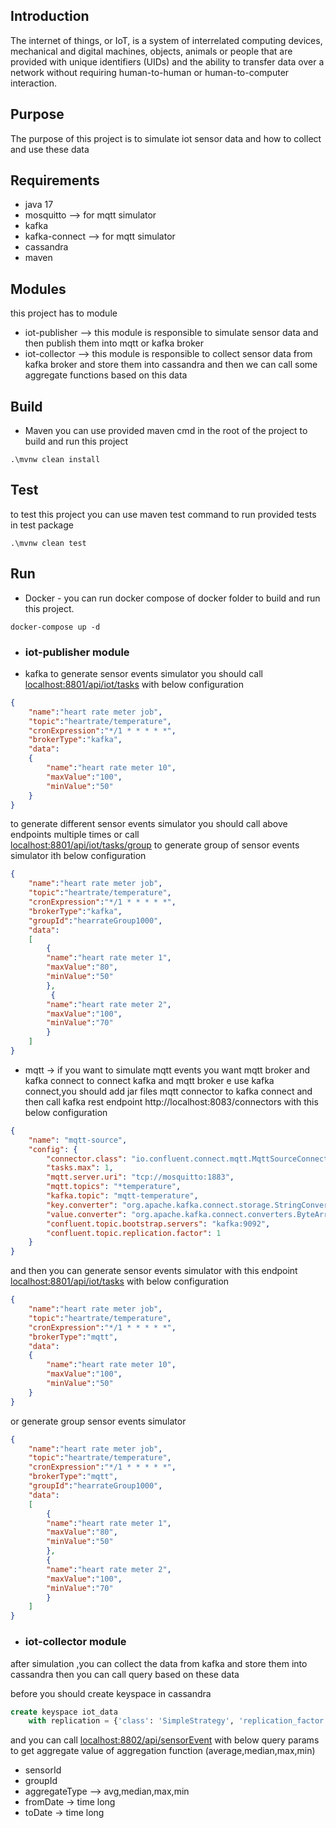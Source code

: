 
## Introduction

The internet of things, or IoT, is a system of interrelated computing devices, mechanical and digital machines, objects,
animals or people that are provided with unique identifiers (UIDs) and the ability to transfer data over a network 
without requiring human-to-human or human-to-computer interaction.


## Purpose
The purpose of this project is to simulate iot sensor data and how to collect and use these data 

## Requirements
- java 17
- mosquitto --> for mqtt simulator
- kafka 
- kafka-connect --> for mqtt simulator
- cassandra
- maven 


## Modules
this project has to module 

- iot-publisher --> this module is responsible to simulate sensor data and then publish them into mqtt or kafka broker
- iot-collector --> this module is responsible to collect sensor data from kafka broker and store them into cassandra 
and then we can call some aggregate functions based on this data

## Build

- Maven 
  you can use provided maven cmd in the root of the project to build and run this project
```shell 
.\mvnw clean install
```
## Test
to test this project you can use maven test command to run provided tests in test package
```shell 
.\mvnw clean test
```

## Run
- Docker -
  you can run docker compose of docker folder to build and run this project.
```shell
docker-compose up -d
```

- ### iot-publisher module
- kafka 
to generate sensor events simulator you should call [localhost:8801/api/iot/tasks](localhost:8801/api/iot/tasks) with below configuration
```json
{
    "name":"heart rate meter job",
    "topic":"heartrate/temperature",
    "cronExpression":"*/1 * * * * *",
    "brokerType":"kafka",
    "data":
    {
        "name":"heart rate meter 10",
        "maxValue":"100",
        "minValue":"50"
    }
}
```
to generate different sensor events simulator you should call above endpoints multiple times or call  
[localhost:8801/api/iot/tasks/group](localhost:8801/api/iot/tasks/group) to generate group of sensor events simulator 
ith below configuration
```json
{
    "name":"heart rate meter job",
    "topic":"heartrate/temperature",
    "cronExpression":"*/1 * * * * *",
    "brokerType":"kafka",
    "groupId":"hearrateGroup1000",
    "data":
    [
        {
        "name":"heart rate meter 1",
        "maxValue":"80",
        "minValue":"50"
        },
         {
        "name":"heart rate meter 2",
        "maxValue":"100",
        "minValue":"70"
        }
    ]
}
```

- mqtt -> if you want to simulate mqtt events you want mqtt broker and kafka connect 
to connect kafka and mqtt broker e use kafka connect,you should add jar files mqtt connector to kafka connect and then 
call kafka rest endpoint http://localhost:8083/connectors with this below configuration 
```json
{
    "name": "mqtt-source",
    "config": {
        "connector.class": "io.confluent.connect.mqtt.MqttSourceConnector",
        "tasks.max": 1,
        "mqtt.server.uri": "tcp://mosquitto:1883",
        "mqtt.topics": "*temperature",
        "kafka.topic": "mqtt-temperature",
        "key.converter": "org.apache.kafka.connect.storage.StringConverter",
        "value.converter": "org.apache.kafka.connect.converters.ByteArrayConverter",
        "confluent.topic.bootstrap.servers": "kafka:9092",
        "confluent.topic.replication.factor": 1
    }
}
```
and then you can generate sensor events simulator with this endpoint 
[localhost:8801/api/iot/tasks](localhost:8801/api/iot/tasks) with below configuration

```json
{
    "name":"heart rate meter job",
    "topic":"heartrate/temperature",
    "cronExpression":"*/1 * * * * *",
    "brokerType":"mqtt",
    "data":
    {
        "name":"heart rate meter 10",
        "maxValue":"100",
        "minValue":"50"
    }
}
```
or generate group sensor events simulator
```json
{
    "name":"heart rate meter job",
    "topic":"heartrate/temperature",
    "cronExpression":"*/1 * * * * *",
    "brokerType":"mqtt",
    "groupId":"hearrateGroup1000",
    "data":
    [
        {
        "name":"heart rate meter 1",
        "maxValue":"80",
        "minValue":"50"
        },
        {
        "name":"heart rate meter 2",
        "maxValue":"100",
        "minValue":"70"
        }
    ]
}
```

- ### iot-collector module
after simulation ,you can collect the data from kafka and store them into cassandra then you can call query based on
these data

before you should create keyspace in cassandra
```sql
create keyspace iot_data 
    with replication = {'class': 'SimpleStrategy', 'replication_factor': 1};

```

and you can call [localhost:8802/api/sensorEvent](localhost:8802/api/sensorEvent) with below query params 
to get aggregate value of aggregation function (average,median,max,min)
- sensorId
- groupId
- aggregateType --> avg,median,max,min
- fromDate -> time long
- toDate -> time long






